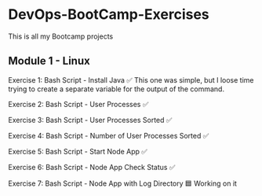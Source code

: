 # DevOps-BootCamp-Exercises
This is all my Bootcamp projects

## Module 1 - Linux

Exercise 1: Bash Script - Install Java
✅ This one was simple, but I loose time trying to create a separate variable for the output of the command.

Exercise 2: Bash Script - User Processes
✅ 

Exercise 3: Bash Script - User Processes Sorted
✅ 

Exercise 4: Bash Script - Number of User Processes Sorted
✅ 

Exercise 5: Bash Script - Start Node App
✅ 

Exercise 6: Bash Script - Node App Check Status
✅ 

Exercise 7: Bash Script - Node App with Log Directory
🟦 Working on it
